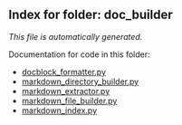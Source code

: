 ## Index for folder: doc_builder
_This file is automatically generated._


Documentation for code in this folder:  
* [docblock_formatter.py](/Users/barriebarnes/dev/markacross/doc_builder/docblock_formatter.md)
* [markdown_directory_builder.py](/Users/barriebarnes/dev/markacross/doc_builder/markdown_directory_builder.md)
* [markdown_extractor.py](/Users/barriebarnes/dev/markacross/doc_builder/markdown_extractor.md)
* [markdown_file_builder.py](/Users/barriebarnes/dev/markacross/doc_builder/markdown_file_builder.md)
* [markdown_index.py](/Users/barriebarnes/dev/markacross/doc_builder/markdown_index.md)


